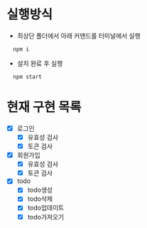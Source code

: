 # 실행방식
- 최상단 폴더에서 아래 커맨드를 터미널에서 실행
```
  npm i
```
- 설치 완료 후 실행
```
  npm start
```
# 현재 구현 목록
- [x] 로그인
  - [x] 유효성 검사
  - [x] 토큰 검사
- [x] 회원가입
  - [x] 유효성 검사
  - [x] 토큰 검사
- [x] todo
  - [x] todo생성
  - [x] todo삭제
  - [x] todo업데이트
  - [x] todo가져오기
